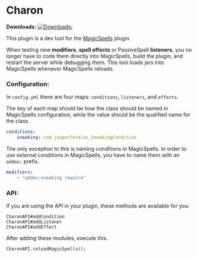 # Charon

**Downloads:** 
[![**Downloads:** ](https://img.shields.io/github/downloads/JasperLorelai/Charon/total.svg)](https://github.com/JasperLorelai/Charon/releases)

This plugin is a dev tool for the [MagicSpells](https://github.com/TheComputerGeek2/MagicSpells/) plugin.

When testing new **modifiers**, **spell effects** or PassiveSpell **listeners**, you no longer have to code them directly into MagicSpells, build the plugin, and restart the server while debugging them. This tool loads jars into MagicSpells whenever MagicSpells reloads.

### Configuration:
In `config.yml` there are four maps: `conditions`, `listeners`, and `effects`.

The key of each map should be how the class should be named in MagicSpells configuration, while the value should be the qualified name for the class.

```yml
conditions:
    sneaking: com.jasperlorelai.SneakingCondition
```

The only exception to this is naming conditions in MagicSpells. In order to use external conditions in MagicSpells, you have to name them with an `addon:` prefix.
```yml
modifiers:
    - "addon:sneaking require"
```

### API:
If you are using the API in your plugin, these methods are available for you.
```
CharonAPI#addCondition
CharonAPI#addListener
CharonAPI#addEffect
```
 After adding these modules, execute this.
```
CharonAPI.reloadMagicSpells();
```